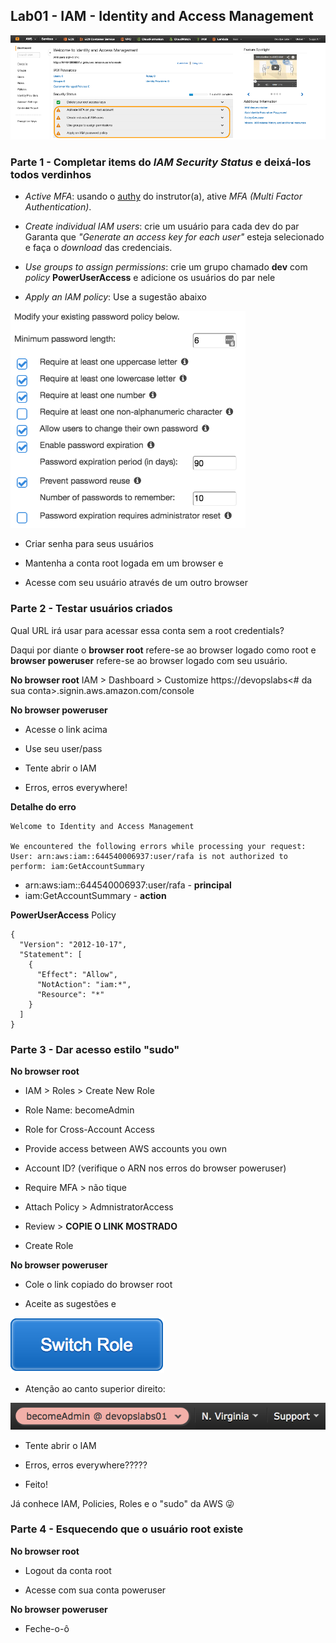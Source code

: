 ## Lab01 - **IAM - Identity and Access Management**
![iam](../imagens/iam.png)

### Parte 1 - Completar items do _IAM Security Status_ e deixá-los todos verdinhos
* _Active MFA_: usando o [authy](https://www.authy.com) do instrutor(a), ative _MFA (Multi Factor Authentication)_.

* _Create individual IAM users_: crie um usuário para cada dev do par
Garanta que *"Generate an access key for each user"* esteja selecionado e faça o _download_ das credenciais.

* _Use groups to assign permissions_: crie um grupo chamado **dev** com _policy_ **PowerUserAccess** e adicione os usuários do par nele

* _Apply an IAM policy_: Use a sugestão abaixo

![iam password policy](../imagens/iam_password_policy.png)

* Criar senha para seus usuários

* Mantenha a conta root logada em um browser e

* Acesse com seu usuário através de um outro browser

### Parte 2 - Testar usuários criados
Qual URL irá usar para acessar essa conta sem a root credentials?

Daqui por diante o **browser root** refere-se ao browser logado como root e **browser poweruser** refere-se ao browser logado com seu usuário.

**No browser root**
IAM > Dashboard > Customize
https://devopslabs<# da sua conta>.signin.aws.amazon.com/console

**No browser poweruser**

* Acesse o link acima

* Use seu user/pass

* Tente abrir o IAM

* Erros, erros everywhere!

**Detalhe do erro**
```
Welcome to Identity and Access Management

We encountered the following errors while processing your request:
User: arn:aws:iam::644540006937:user/rafa is not authorized to perform: iam:GetAccountSummary
```

* arn:aws:iam::644540006937:user/rafa - **principal**
* iam:GetAccountSummary - **action**

**PowerUserAccess** Policy
```
{
  "Version": "2012-10-17",
  "Statement": [
    {
      "Effect": "Allow",
      "NotAction": "iam:*",
      "Resource": "*"
    }
  ]
}
```

### Parte 3 - Dar acesso estilo "sudo"
**No browser root**
* IAM > Roles > Create New Role

* Role Name: becomeAdmin

* Role for Cross-Account Access

* Provide access between AWS accounts you own

* Account ID? (verifique o ARN nos erros do browser poweruser)

* Require MFA > não tique

* Attach Policy > AdmnistratorAccess

* Review > **COPIE O LINK MOSTRADO**

* Create Role

**No browser poweruser**

* Cole o link copiado do browser root

* Aceite as sugestões e

![Switch Role](../imagens/iam_switch_role.png)

* Atenção ao canto superior direito:

![Role Label](../imagens/iam_role_label.png)

* Tente abrir o IAM

* Erros, erros everywhere?????

* Feito!

Já conhece IAM, Policies, Roles e o "sudo" da AWS 😜

### Parte 4 - Esquecendo que o usuário root existe
**No browser root**

* Logout da conta root

* Acesse com sua conta poweruser

**No browser poweruser**

* Feche-o-ô
